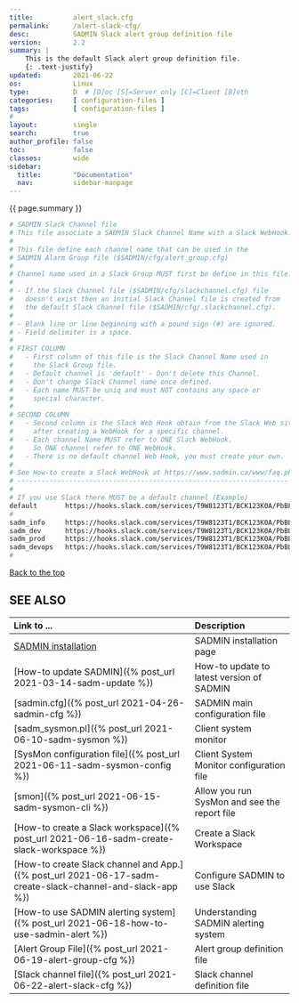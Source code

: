 ```yaml
---
title:          alert_slack.cfg
permalink:      /alert-slack-cfg/
desc:           SADMIN Slack alert group definition file
version:        2.2
summary: |         
    This is the default Slack alert group definition file.
    {: .text-justify}
updated:        2021-06-22
os:             Linux
type:           D  # [D]oc [S]=Server only [C]=Client [B]oth
categories:     [ configuration-files ] 
tags:           [ configuration-files ] 
#
layout:         single
search:         true
author_profile: false
toc:            false
classes:        wide
sidebar:
  title:        "Documentation"
  nav:          sidebar-manpage
---
```

<a id="top_of_page"></a>
{{ page.summary }} 
 
```bash
# SADMIN Slack Channel file
# This file associate a SADMIN Slack Channel Name with a Slack WebHook.
#
# This file define each channel name that can be used in the 
# SADMIN Alarm Group file ($SADMIN/cfg/alert_group.cfg)
#
# Channel name used in a Slack Group MUST first be define in this file.
#
# - If the Slack Channel file ($SADMIN/cfg/slackchannel.cfg) file 
#   doesn't exist then an initial Slack Channel file is created from
#   the default Slack Channel file ($SADMIN/cfg/.slackchannel.cfg).
#
# - Blank line or line beginning with a pound sign (#) are ignored.
# - Field delimiter is a space. 
#
# FIRST COLUMN 
#   - First column of this file is the Slack Channel Name used in
#     the Slack Group file. 
#   - Default channel is 'default' - Don't delete this Channel.
#   - Don't change Slack Channel name once defined.
#   - Each name MUST be uniq and must NOT contains any space or 
#     special character.
#
# SECOND COLUMN 
#   - Second column is the Slack Web Hook obtain from the Slack Web site
#     after creating a WebHook for a specific channel.
#   - Each channel Name MUST refer to ONE Slack WebHook.
#     So ONE channel refer to ONE WebHook.
#   - There is no default channel Web Hook, you must create your own.
#
# See How-to create a Slack WebHook at https://www.sadmin.ca/www/faq.php 
# --------------------------------------------------------------------
#
# If you use Slack there MUST be a default channel (Example)
default       https://hooks.slack.com/services/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
#
sadm_info     https://hooks.slack.com/services/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
sadm_dev      https://hooks.slack.com/services/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
sadm_prod     https://hooks.slack.com/services/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
sadm_devops   https://hooks.slack.com/services/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
#

```

[Back to the top](#top_of_page)

<a id="seealso"></a>
## SEE ALSO

| Link to ...| Description |  
| :--- | :--- |  
| [SADMIN installation](/_pages/install)  | SADMIN installation page |   
| [How-to update SADMIN]({% post_url 2021-03-14-sadm-update %})             | How-to update to latest version of SADMIN   
| [sadmin.cfg]({% post_url 2021-04-26-sadmin-cfg %})                        | SADMIN main configuration file   
| [sadm_sysmon.pl]({% post_url 2021-06-10-sadm-sysmon %})                   | Client system monitor   
| [SysMon configuration file]({% post_url 2021-06-11-sadm-sysmon-config %}) | Client System Monitor configuration file     
| [smon]({% post_url 2021-06-15-sadm-sysmon-cli %})|   Allow you run SysMon and see the report file |   
| [How-to create a Slack workspace]({% post_url 2021-06-16-sadm-create-slack-workspace %}) | Create a Slack Workspace |  
| [How-to create Slack channel and App.]({% post_url 2021-06-17-sadm-create-slack-channel-and-slack-app %}) | Configure SADMIN to use Slack|  
| [How-to use SADMIN alerting system]({% post_url 2021-06-18-how-to-use-sadmin-alert %}) | Understanding SADMIN alerting system |  
| [Alert Group File]({% post_url 2021-06-19-alert-group-cfg %})                          | Alert group definition file |   
| [Slack channel file]({% post_url 2021-06-22-alert-slack-cfg %})                  |  Slack channel definition file |   

